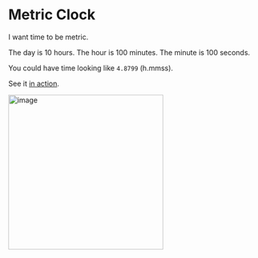# Metric Clock

I want time to be metric. 

The day is 10 hours. The hour is 100 minutes. The minute is 100 seconds.

You could have time looking like `4.8799` (h.mmss).

See it [in action](https://clock.pp.ua).


[<img width="309" alt="image" src="https://github.com/user-attachments/assets/834118e5-f4cc-4c80-a3ef-83ecd18b3b81">](https://clock.pp.ua)
